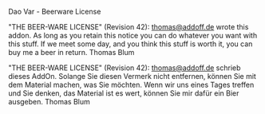 Dao Var - Beerware License


"THE BEER-WARE LICENSE" (Revision 42):
<thomas@addoff.de> wrote this addon. As long as you retain this notice you
can do whatever you want with this stuff. If we meet some day, and you think
this stuff is worth it, you can buy me a beer in return. Thomas Blum


"THE BEER-WARE LICENSE" (Revision 42):
<thomas@addoff.de> schrieb dieses AddOn. Solange Sie diesen Vermerk nicht entfernen, können
Sie mit dem Material machen, was Sie möchten. Wenn wir uns eines Tages treffen und Sie
denken, das Material ist es wert, können Sie mir dafür ein Bier ausgeben. Thomas Blum

